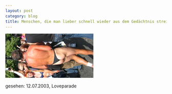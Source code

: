 ```yaml
---
layout: post
category: blog
title: Menschen, die man lieber schnell wieder aus dem Gedächtnis streicht
---
```


![Blog Post Image](/images-blog/IMG_1362.JPG)

gesehen: 12.07.2003, Loveparade

